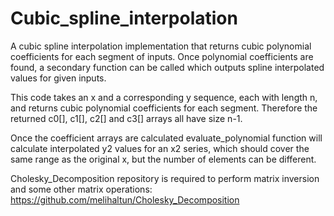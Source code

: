 # Cubic_spline_interpolation
A cubic spline interpolation implementation that returns cubic polynomial coefficients for each segment of inputs.
Once polynomial coefficients are found, a secondary function can be called which outputs spline interpolated values for given inputs.

This code takes an x and a corresponding y sequence, each with length n, and returns cubic polynomial coefficients for each segment. Therefore the returned c0[], c1[], c2[] and c3[] arrays all have size n-1.

Once the coefficient arrays are calculated evaluate_polynomial function will calculate interpolated y2 values for an x2 series, which should cover the same range as the original x, but the number of elements can be different. 

Cholesky_Decomposition repository is required to perform matrix inversion and some other matrix operations:
https://github.com/melihaltun/Cholesky_Decomposition
